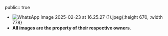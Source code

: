 public:: true

- ![WhatsApp Image 2025-02-23 at 16.25.27 (1).jpeg](../assets/WhatsApp_Image_2025-02-23_at_16.25.27_(1)_1740340880939_0.jpeg){:height 670, :width 778}
- **All images are the property of their respective owners**.